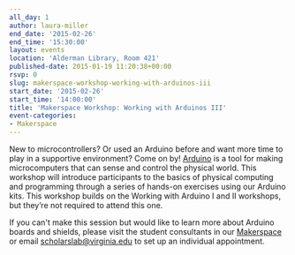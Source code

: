 ```yaml
---
all_day: 1
author: laura-miller
end_date: '2015-02-26'
end_time: '15:30:00'
layout: events
location: 'Alderman Library, Room 421'
published-date: 2015-01-19 11:20:38+00:00
rsvp: 0
slug: makerspace-workshop-working-with-arduinos-iii
start_date: '2015-02-26'
start_time: '14:00:00'
title: 'Makerspace Workshop: Working with Arduinos III'
event-categories:
- Makerspace
---
```


New to microcontrollers? Or used an Arduino before and want more time to play in a supportive environment? Come on by! [Arduino](http://arduino.cc) is a tool for making microcomputers that can sense and control the physical world. This workshop will introduce participants to the basics of physical computing and programming through a series of hands-on exercises using our Arduino kits. This workshop builds on the Working with Arduino I and II workshops, but they’re not required to attend this one.

If you can't make this session but would like to learn more about Arduino boards and shields, please visit the student consultants in our [Makerspace](http://scholarslab.org/makerspace/) or email [scholarslab@virginia.edu](mailto:scholarslab@virginia.edu) to set up an individual appointment.
